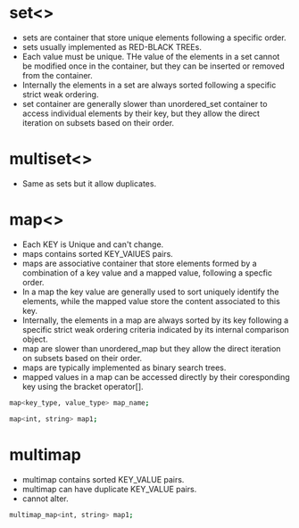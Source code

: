 # set<>
- sets are container that store unique elements following a specific order.
- sets usually implemented as RED-BLACK TREEs.
- Each value must be unique. THe value of the elements in a set cannot be modified once in the container, but they can be inserted or removed from the container.
- Internally the elements in a set are always sorted following a specific strict weak ordering.
- set container are generally slower than unordered_set container to access individual elements by their key, but they allow the direct iteration on subsets based on their order.

# multiset<>
- Same as sets but it allow duplicates.


# map<>
- Each KEY is Unique and can't change.
- maps contains sorted KEY_VAlUES pairs.
- maps are associative container that store elements formed by a combination of a key value and a mapped value, following a specfic order.
- In a map the key value are generally used to  sort uniquely identify the elements, while the mapped value store the content associated to this key.
- Internally, the elements in a map are always sorted by its key following a specific strict weak ordering criteria indicated by its internal comparison object.
- map are slower than unordered_map but they allow the direct iteration on subsets based on their order.
- maps are typically implemented as binary search trees.
- mapped values in a map can be accessed directly by their coresponding key using the bracket operator[].
```bash
map<key_type, value_type> map_name;

map<int, string> map1;
```
# multimap
- multimap contains sorted KEY_VALUE pairs.
- multimap can have duplicate KEY_VALUE pairs.
- cannot alter.
```bash
multimap_map<int, string> map1;
```